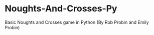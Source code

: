 # Noughts-And-Crosses-Py
Basic Noughts and Crosses game in Python (By Rob Probin and Emily Probin)

